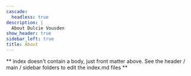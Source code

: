 ```yaml
---
cascade:
  headless: true
description: |
  About Dulcie Vousden
show_header: true
sidebar_left: true
title: About
---
```


** index doesn't contain a body, just front matter above.
See the header / main / sidebar folders to edit the index.md files **
